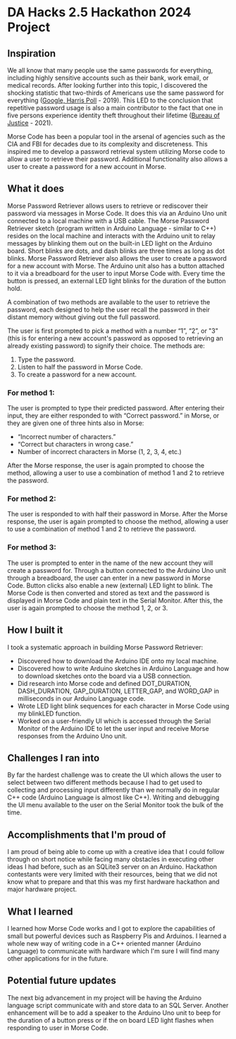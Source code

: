 # DA Hacks 2.5 Hackathon 2024 Project

## Inspiration

We all know that many people use the same passwords for everything, including highly sensitive accounts such as their bank, work email, or medical records. After looking further into this topic, I discovered the shocking statistic that two-thirds of Americans use the same password for everything ([Google, Harris Poll](https://storage.googleapis.com/gweb-uniblog-publish-prod/documents/PasswordCheckup-HarrisPoll-InfographicFINAL.pdf) - 2019). This LED to the conclusion that repetitive password usage is also a main contributor to the fact that one in five persons experience identity theft throughout their lifetime ([Bureau of Justice](https://bjs.ojp.gov/press-release/victims-identity-theft-2021#:~:text=As%20of%202021%2C%20about%201,email%20or%20social%20media%20account.) - 2021).

Morse Code has been a popular tool in the arsenal of agencies such as the CIA and FBI for decades due to its complexity and discreteness. This inspired me to develop a password retrieval system utilizing Morse code to allow a user to retrieve their password. Additional functionality also allows a user to create a password for a new account in Morse.

## What it does

Morse Password Retriever allows users to retrieve or rediscover their password via messages in Morse Code. It does this via an Arduino Uno unit connected to a local machine with a USB cable. The Morse Password Retriever sketch (program written in Arduino Language - similar to C++) resides on the local machine and interacts with the Arduino unit to relay messages by blinking them out on the built-in LED light on the Arduino board. Short blinks are dots, and dash blinks are three times as long as dot blinks. Morse Password Retriever also allows the user to create a password for a new account with Morse. The Arduino unit also has a button attached to it via a breadboard for the user to input Morse Code with. Every time the button is pressed, an external LED light blinks for the duration of the button hold.

A combination of two methods are available to the user to retrieve the password, each designed to help the user recall the password in their distant memory without giving out the full password.

The user is first prompted to pick a method with a number “1”, “2”, or "3" (this is for entering a new account's password as opposed to retrieving an already existing password) to signify their choice. The methods are:
1. Type the password.
2. Listen to half the password in Morse Code.
3. To create a password for a new account.

### For method 1:
The user is prompted to type their predicted password. After entering their input, they are either responded to with “Correct password.” in Morse, or they are given one of three hints also in Morse:
- “Incorrect number of characters.”
- “Correct but characters in wrong case.”
- Number of incorrect characters in Morse (1, 2, 3, 4, etc.)

After the Morse response, the user is again prompted to choose the method, allowing a user to use a combination of method 1 and 2 to retrieve the password.

### For method 2:
The user is responded to with half their password in Morse. After the Morse response, the user is again prompted to choose the method, allowing a user to use a combination of method 1 and 2 to retrieve the password.

### For method 3:
The user is prompted to enter in the name of the new account they will create a password for. Through a button connected to the Arduino Uno unit through a breadboard, the user can enter in a new password in Morse Code. Button clicks also enable a new (external) LED light to blink. The Morse Code is then converted and stored as text and the password is displayed in Morse Code and plain text in the Serial Monitor. After this, the user is again prompted to choose the method 1, 2, or 3.

## How I built it

I took a systematic approach in building Morse Password Retriever:
- Discovered how to download the Arduino IDE onto my local machine.
- Discovered how to write Arduino sketches in Arduino Language and how to download sketches onto the board via a USB connection.
- Did research into Morse code and defined DOT_DURATION, DASH_DURATION, GAP_DURATION, LETTER_GAP, and WORD_GAP in milliseconds in our Arduino Language code.
- Wrote LED light blink sequences for each character in Morse Code using my blinkLED function.
- Worked on a user-friendly UI which is accessed through the Serial Monitor of the Arduino IDE to let the user input and receive Morse responses from the Arduino Uno unit.

## Challenges I ran into

By far the hardest challenge was to create the UI which allows the user to select between two different methods because I had to get used to collecting and processing input differently than we normally do in regular C++ code (Arduino Language is almost like C++). Writing and debugging the UI menu available to the user on the Serial Monitor took the bulk of the time.

## Accomplishments that I'm proud of

I am proud of being able to come up with a creative idea that I could follow through on short notice while facing many obstacles in executing other ideas I had before, such as an SQLite3 server on an Arduino. Hackathon contestants were very limited with their resources, being that we did not know what to prepare and that this was my first hardware hackathon and major hardware project.

## What I learned

I learned how Morse Code works and I got to explore the capabilities of small but powerful devices such as Raspberry Pis and Arduinos. I learned a whole new way of writing code in a C++ oriented manner (Arduino Language) to communicate with hardware which I'm sure I will find many other applications for in the future.

## Potential future updates

The next big advancement in my project will be having the Arduino language script communicate with and store data to an SQL Server. Another enhancement will be to add a speaker to the Arduino Uno unit to beep for the duration of a button press or if the on board LED light flashes when responding to user in Morse Code.
